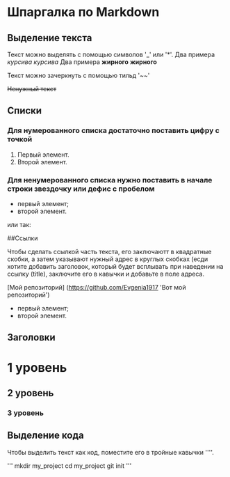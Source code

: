 # Шпаргалка по Markdown

## Выделение текста
Текст можно выделять с помощью символов '_' или '*'.
Два примера _курсива_ *курсива*
Два примера __жирного__ **жирного**

Текст можно зачеркнуть с помощью тильд '~~'

~~Ненужный текст~~

## Списки

### Для нумерованного списка достаточно поставить цифру с точкой

1. Первый элемент.
2. Второй элемент.

### Для ненумерованного списка нужно поставить в начале строки звездочку или дефис с пробелом

* первый элемент;
* второй элемент.

или так:

##Ссылки

Чтобы сделать ссылкой часть текста, его заключаютт в квадратные скобки, а затем указывают нужный адрес в круглых скобках (есди хотите добавить заголовок,
который будет всплывать при наведении на ссылку (title), заключите его в кавычки и добавьте в поле адреса.

[Мой репозиторий] (https://github.com/Evgenia1917 'Вот мой репозиторий')

- первый элемент;
- второй элемент.


## Заголовки
# 1 уровень
## 2 уровень
### 3 уровень

## Выделение кода

Чтобы выделить текст как код, поместите его в тройные кавычки ''''.

'''
mkdir my_project
cd my_project
git init
'''